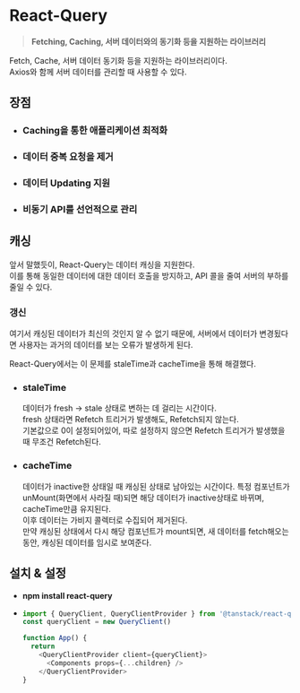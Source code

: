 # React-Query
  > **Fetching, Caching, 서버 데이터와의 동기화 등을 지원하는 라이브러리**
  
  Fetch, Cache, 서버 데이터 동기화 등을 지원하는 라이브러리이다.  
  Axios와 함께 서버 데이터를 관리할 때 사용할 수 있다.
  
  ## 장점
  - ### Caching을 통한 애플리케이션 최적화
  - ### 데이터 중복 요청을 제거
  - ### 데이터 Updating 지원
  - ### 비동기 API를 선언적으로 관리
  
  ## 캐싱
  앞서 말했듯이, React-Query는 데이터 캐싱을 지원한다.  
  이를 통해 동일한 데이터에 대한 데이터 호출을 방지하고, API 콜을 줄여 서버의 부하를 줄일 수 있다.  

  ### 갱신
  여기서 캐싱된 데이터가 최신의 것인지 알 수 없기 때문에, 서버에서 데이터가 변경됬다면 사용자는 과거의 데이터를 보는 오류가 발생하게 된다.  

  React-Query에서는 이 문제를 staleTime과 cacheTime을 통해 해결했다.
  
  - ### staleTime  
    데이터가 fresh -> stale 상태로 변하는 데 걸리는 시간이다.  
    fresh 상태라면 Refetch 트리거가 발생해도, Refetch되지 않는다.  
    기본값으로 0이 설정되어있어, 따로 설정하지 않으면 Refetch 트리거가 발생했을 때 무조건 Refetch된다.

  - ### cacheTime
    데이터가 inactive한 상태일 때 캐싱된 상태로 남아있는 시간이다.
    특정 컴포넌트가 unMount(화면에서 사라질 때)되면 해당 데이터가 inactive상태로 바뀌며, cacheTime만큼 유지된다.  
    이후 데이터는 가비지 콜렉터로 수집되어 제거된다.  
    만약 캐싱된 상태에서 다시 해당 컴포넌트가 mount되면, 새 데이터를 fetch해오는 동안, 캐싱된 데이터를 임시로 보여준다.

  ## 설치 & 설정
  - **npm install react-query**  

  - ```js
    import { QueryClient, QueryClientProvider } from '@tanstack/react-query'
    const queryClient = new QueryClient()

    function App() {
      return
        <QueryClientProvider client={queryClient}>
          <Components props={...children} />
        </QueryClientProvider>
    }
    ```
  